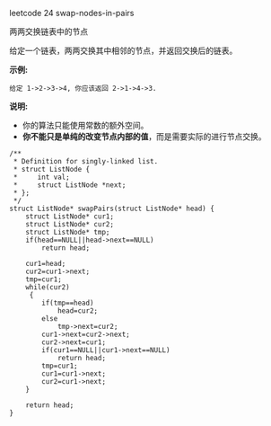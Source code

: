 leetcode 24 swap-nodes-in-pairs

两两交换链表中的节点

给定一个链表，两两交换其中相邻的节点，并返回交换后的链表。

**示例:**

```
给定 1->2->3->4, 你应该返回 2->1->4->3.
```

**说明:**

- 你的算法只能使用常数的额外空间。
- **你不能只是单纯的改变节点内部的值**，而是需要实际的进行节点交换。

```
/**
 * Definition for singly-linked list.
 * struct ListNode {
 *     int val;
 *     struct ListNode *next;
 * };
 */
struct ListNode* swapPairs(struct ListNode* head) {
    struct ListNode* cur1;
    struct ListNode* cur2;
    struct ListNode* tmp;
    if(head==NULL||head->next==NULL)
        return head;
    
    cur1=head;
    cur2=cur1->next;
    tmp=cur1; 
    while(cur2)
     {   
        if(tmp==head)
            head=cur2;
        else
            tmp->next=cur2;
        cur1->next=cur2->next;
        cur2->next=cur1;
        if(cur1==NULL||cur1->next==NULL)
            return head;
        tmp=cur1;
        cur1=cur1->next;
        cur2=cur1->next;
    }
    
    return head;
}
```

